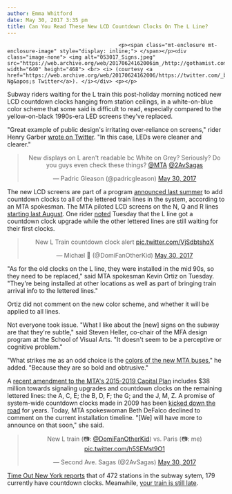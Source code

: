 ```yaml
---
author: Emma Whitford
date: May 30, 2017 3:35 pm
title: Can You Read These New LCD Countdown Clocks On The L Line?
---
```


	
										<p><span class="mt-enclosure mt-enclosure-image" style="display: inline;"> </span></p><div class="image-none"> <img alt="053017_Signs.jpeg" src="https://web.archive.org/web/20170624162006im_/http://gothamist.com/attachments/nyc_ewhitford/053017_Signs.jpeg" width="640" height="468"> <br> <i> (courtesy <a href="https://web.archive.org/web/20170624162006/https://twitter.com/_blahblahblah/status/869629833239769090">Sunny Ng&apos;s Twitter</a>). </i></div> <p></p>

<p>Subway riders waiting for the L train this post-holiday morning noticed new LCD countdown clocks hanging from station ceilings, in a white-on-blue color scheme that some said is difficult to read, especially compared to the yellow-on-black 1990s-era LED screens they&apos;ve replaced.</p>

<p>&quot;Great example of public design&apos;s irritating over-reliance on screens,&quot; rider Henry Garber <a href="https://web.archive.org/web/20170624162006/https://twitter.com/HenryGrabar/status/869570251880628225">wrote on Twitter</a>.  &quot;In this case, LEDs were cleaner and clearer.&quot; </p>

<center><blockquote class="twitter-tweet" data-lang="en"><p lang="en" dir="ltr">New displays on L aren&apos;t readable bc White on Grey? Seriously? Do you guys even check these things? <a href="https://web.archive.org/web/20170624162006/https://twitter.com/MTA">@MTA</a> <a href="https://web.archive.org/web/20170624162006/https://twitter.com/2AvSagas">@2AvSagas</a></p>&#x2014; Padric Gleason (@padricgleason) <a href="https://web.archive.org/web/20170624162006/https://twitter.com/padricgleason/status/869542386778726401">May 30, 2017</a></blockquote>
<script async src="//web.archive.org/web/20170624162006js_/http://platform.twitter.com/widgets.js" charset="utf-8"></script></center>

<p>The new LCD screens are part of a program <a href="https://web.archive.org/web/20170624162006/http://www.mta.info/press-release/mta-headquarters/governor-cuomo-announces-testing-begins-new-countdown-clocks-and">announced last summer</a> to add countdown clocks to all of the lettered train lines in the system, according to an MTA spokesman. The MTA piloted LCD screens on the N, Q and R lines <a href="https://web.archive.org/web/20170624162006/http://gothamist.com/2016/08/04/fancy_counting_gadgets_whoa.php">starting last August</a>. One rider <a href="https://web.archive.org/web/20170624162006/https://twitter.com/_blahblahblah/status/869629833239769090">noted</a> Tuesday that the L line got a countdown clock upgrade while the other lettered lines are still waiting for their first clocks. </p>

<center><blockquote class="twitter-tweet" data-lang="en"><p lang="en" dir="ltr">New L Train countdown clock alert <a href="https://web.archive.org/web/20170624162006/https://t.co/VjSdbtshqX">pic.twitter.com/VjSdbtshqX</a></p>&#x2014; Mich&#xE6;l &#x1F429; (@DomiFanOtherKid) <a href="https://web.archive.org/web/20170624162006/https://twitter.com/DomiFanOtherKid/status/869532052361809921">May 30, 2017</a></blockquote>
<script async src="//web.archive.org/web/20170624162006js_/http://platform.twitter.com/widgets.js" charset="utf-8"></script></center>

<p>&quot;As for the old clocks on the L line, they were installed in the mid 90s, so they need to be replaced,&quot; said MTA spokesman Kevin Ortiz on Tuesday. &quot;They&apos;re being installed at other locations as well as part of bringing train arrival info to the lettered lines.&quot; </p>

<p>Ortiz did not comment on the new color scheme, and whether it will be applied to all lines. </p>

<p>Not everyone took issue. &quot;What I like about the [new] signs on the subway are that they&apos;re subtle,&quot; said Steven Heller, co-chair of the MFA design program at the School of Visual Arts. &quot;It doesn&apos;t seem to be a perceptive or cognitive problem.&quot; </p>

<p>&quot;What strikes me as an odd choice is the <a href="https://web.archive.org/web/20170624162006/http://gothamist.com/2016/03/08/ferrari_bus_identical.php">colors of the new MTA buses</a>,&quot; he added. &quot;Because they are so bold and obtrusive.&quot; </p>

<p>A <a href="https://web.archive.org/web/20170624162006/http://gothamist.com/2017/05/25/mta_debt_expansion.php">recent amendment to the MTA&apos;s 2015-2019 Capital Plan</a> includes $38 million towards signaling upgrades and countdown clocks on the remaining lettered lines: the A, C, E; the B, D, F; the G; and the J, M, Z. A promise of system-wide countdown clocks made in 2009 has been <a href="https://web.archive.org/web/20170624162006/http://gothamist.com/2015/03/09/the_countdown_to_countdown_clocks.php">kicked down the road</a> for years. Today, MTA spokeswoman Beth DeFalco declined to comment on the current installation timeline. &quot;[We] will have more to announce on that soon,&quot; she said. </p>

<center><blockquote class="twitter-tweet" data-conversation="none" data-lang="en"><p lang="en" dir="ltr">New L train (&#x1F4F7;: <a href="https://web.archive.org/web/20170624162006/https://twitter.com/DomiFanOtherKid">@DomiFanOtherKid</a>) vs. Paris (&#x1F4F7;: me) <a href="https://web.archive.org/web/20170624162006/https://t.co/h5SEMst9O1">pic.twitter.com/h5SEMst9O1</a></p>&#x2014; Second Ave. Sagas (@2AvSagas) <a href="https://web.archive.org/web/20170624162006/https://twitter.com/2AvSagas/status/869563889775779841">May 30, 2017</a></blockquote>
<script async src="//web.archive.org/web/20170624162006js_/http://platform.twitter.com/widgets.js" charset="utf-8"></script></center>

<p><a href="https://web.archive.org/web/20170624162006/https://www.timeout.com/newyork/blog/the-mta-will-roll-out-countdown-clocks-on-all-lettered-subway-lines-053017">Time Out New York reports</a> that of 472 stations in the subway sytem, 179 currently have countdown clocks. Meanwhile, <a href="https://web.archive.org/web/20170624162006/http://gothamist.com/2017/05/15/mta_subway_rehab.php">your train is still late</a>. </p>					
										
									
				